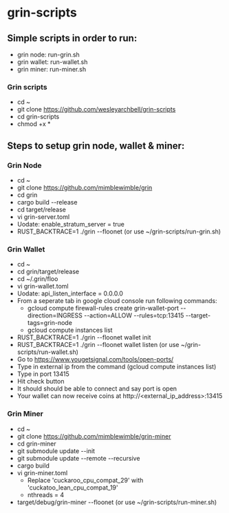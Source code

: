 # grin-scripts

## Simple scripts in order to run:

* grin node: run-grin.sh
* grin wallet: run-wallet.sh
* grin miner: run-miner.sh

### Grin scripts
* cd ~
* git clone https://github.com/wesleyarchbell/grin-scripts
* cd grin-scripts
* chmod +x * 

## Steps to setup grin node, wallet & miner:

### Grin Node
* cd ~
* git clone https://github.com/mimblewimble/grin
* cd grin
* cargo build --release
* cd target/release
* vi grin-server.toml
* Uodate: enable_stratum_server = true
* RUST_BACKTRACE=1 ./grin --floonet (or use ~/grin-scripts/run-grin.sh)

### Grin Wallet
* cd ~
* cd grin/target/release
* cd ~/.grin/floo
* vi grin-wallet.toml
* Uodate: api_listen_interface = 0.0.0.0
* From a seperate tab in google cloud console run following commands: 
    * gcloud compute firewall-rules create grin-wallet-port --direction=INGRESS --action=ALLOW --rules=tcp:13415 --target-tags=grin-node
    * gcloud compute instances list
* RUST_BACKTRACE=1 ./grin --floonet wallet init
* RUST_BACKTRACE=1 ./grin --floonet wallet listen (or use ~/grin-scripts/run-wallet.sh)
* Go to https://www.yougetsignal.com/tools/open-ports/
* Type in external ip from the command (gcloud compute instances list)
* Type in port 13415
* Hit check button
* It should should be able to connect and say port is open
* Your wallet can now receive coins at http://<external_ip_address>:13415

### Grin Miner
* cd ~
* git clone https://github.com/mimblewimble/grin-miner
* cd grin-miner
* git submodule update --init
* git submodule update --remote --recursive
* cargo build
* vi grin-miner.toml
    * Replace 'cuckaroo_cpu_compat_29' with 'cuckatoo_lean_cpu_compat_19'
    * nthreads = 4
* target/debug/grin-miner --floonet (or use ~/grin-scripts/run-miner.sh)



